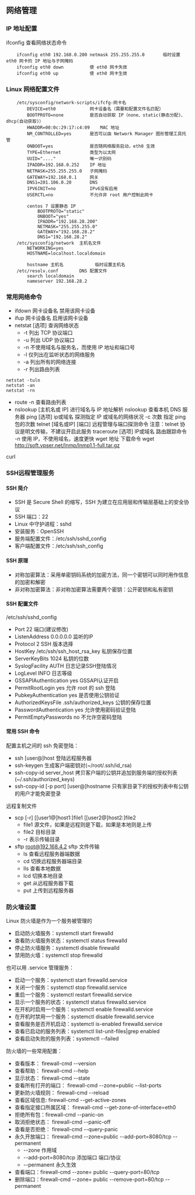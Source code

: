 ## 网络管理

### IP 地址配置

ifconfig	查看网络状态命令
		
		ifconfig eth0 192.168.0.200 netmask 255.255.255.0		临时设置 eth0 网卡的 IP 地址与子网掩码
		ifconfig eth0 down			使 eth0 网卡失效
		ifconfig eth0 up			使 eth0 网卡生效
### Linux 网络配置文件
		/etc/sysconfig/network-scripts/ifcfg-网卡名
			DEVICE=eth0				网卡设备名（需要和配置文件名匹配）
			BOOTPROTO=none			是否自动获取 IP（none、static(静态分配)、dhcp(自动获取)）
			HWADDR=00:0c:29:17:c4:09	MAC 地址
			NM_CONTROLLED=yes		是否可以由 Network Manager 图形管理工具托管
			ONBOOT=yes				是否随网络服务启动，eth0 生效
			TYPE=Ethernet			类型为以太网
			UUID="...."				唯一识别码
			IPADDR=192.168.0.252	IP 地址
			NETMASK=255.255.255.0	子网掩码
			GATEWAY=192.168.0.1		网关
			DNS1=201.106.0.20		DNS
			IPV6INIT=no				IPv6没有启用
			USERCTL=no				不允许非 root 用户控制此网卡
			
			centos 7 设置静态 IP
				BOOTPROTO="static"
				ONBOOT="yes"
				IPADDR="192.168.28.200"
				NETMASK="255.255.255.0"
				GATEWAY="192.168.28.2"
				DNS1="192.168.28.2"
		/etc/sysconfig/network	主机名文件
			NETWORKING=yes
			HOSTNAME=localhost.localdomain
			
			hostname 主机名			临时设置主机名
		/etc/resolv.conf		DNS 配置文件
			search localdomain
			nameserver 192.168.28.2
### 常用网络命令
- ifdown 网卡设备名			禁用该网卡设备
- ifup 网卡设备名				启用该网卡设备
- netstat [选项]				查询网络状态
  * -t		列出 TCP 协议端口
  * -u		列出 UDP 协议端口
  * -n		不使用域名与服务名，而使用 IP 地址和端口号
  * -l		仅列出在监听状态的网络服务
  * -a		列出所有的网络连接	
  * -r		列出路由列表
```shell				
netstat -tuln
netstat -an
netstat -rn
```
- route -n			查看路由列表
- nslookup [主机名或 IP]		进行域名与 IP 地址解析
			nslookup		查看本机 DNS 服务器
		ping [选项] ip或域名		探测指定 IP 或域名的网络状况
			-c 次数			指定 ping 包的次数
		telnet [域名或IP] [端口]		远程管理与端口探测命令
			注意：telnet 协议是明文传输，不建议开启此服务
		traceroute [选项] IP或域名		路由跟踪命令
			-n		使用 IP，不使用域名，速度更快
		wget 地址			下载命令
			wget http://soft.vpser.net/lnmp/lnmp1.1-full.tar.gz

curl

### SSH远程管理服务
#### SSH 简介
- SSH 是 Secure Shell 的缩写，SSH 为建立在应用层和传输层基础上的安全协议
- SSH 端口：22
- Linux 中守护进程：sshd
- 安装服务：OpenSSH
- 服务端配置文件：/etc/ssh/sshd_config
- 客户端配置文件：/etc/ssh/ssh_config
#### SSH 原理
- 对称加密算法：采用单密钥码系统的加密方法，同一个密钥可以同时用作信息的加密和解密
- 非对称加密算法：非对称加密算法需要两个密钥：公开密钥和私有密钥
#### SSH 配置文件
/etc/ssh/sshd_config
- Port 22				端口(建议修改)
- ListenAddress 0.0.0.0.0		监听的IP
- Protocol 2			SSH 版本选择
- HostKey /etc/ssh/ssh_host_rsa_key		私钥保存位置
- ServerKeyBits 1024		私钥的位数
- SyslogFacility AUTH		日志记录SSH登陆情况
- LogLevel INFO			日志等级
- GSSAPIAuthentication yes	GSSAPI认证开启
- PermitRootLogin yes							允许 root 的 ssh 登陆
- PubkeyAuthentication yes					是否使用公钥验证
- AuthorizedKeysFile .ssh/authorized_keys		公钥的保存位置
- PasswordAuthentication yes					允许使用密码验证登陆
- PermitEmptyPasswords no						不允许空密码登陆
#### 常用 SSH 命令
配置主机之间的 ssh 免密登陆：
- ssh [user@]host			登陆远程服务器
- ssh-keygen				生成客户端密钥对(~/root/.ssh/id_rsa)
- ssh-copy-id	server_host	拷贝客户端的公钥并追加到服务端的授权列表(~/.ssh/authorized_keys)
- ssh-copy-id [-p port] [user@]hostname			只有家目录下的授权列表中有公钥的用户才能免密登录

远程复制文件
- scp [-r] [[user1@]host1:]file1 [[user2@]host2:]file2
  * file1		源文件，如果是远程则是下载，如果是本地则是上传
  * file2		目标目录
  * -r			表示传输目录
- sftp root@192.168.4.2		sftp 文件传输
  * ls			查看远程服务器端数据
  * cd			切换远程服务器端目录
  * lls			查看本地数据
  * lcd			切换本地目录
  * get			从远程服务器下载
  * put			上传到远程服务器

### 防火墙设置
Linux 防火墙是作为一个服务被管理的
		
- 启动防火墙服务：systemctl start firewalld
- 查看防火墙服务状态：systemctl status firewalld
- 停止防火墙服务：systemctl disable firewalld
- 禁用防火墙：systemctl stop firewalld
	

也可以用 .service 管理服务：
- 启动一个服务：systemctl start firewalld.service
- 关闭一个服务：systemctl stop firewalld.service
- 重启一个服务：systemctl restart firewalld.service
- 显示一个服务的状态：systemctl status firewalld.service
- 在开机时启用一个服务：systemctl enable firewalld.service
- 在开机时禁用一个服务：systemctl disable firewalld.service
- 查看服务是否开机启动：systemctl is-enabled firewalld.service
- 查看已启动的服务列表：systemctl list-unit-files|grep enabled
- 查看启动失败的服务列表：systemctl --failed

防火墙的一些常用配置：
- 查看版本： firewall-cmd --version
- 查看帮助： firewall-cmd --help
- 显示状态： firewall-cmd --state
- 查看所有打开的端口： firewall-cmd --zone=public --list-ports
- 更新防火墙规则： firewall-cmd --reload
- 查看区域信息:  firewall-cmd --get-active-zones
- 查看指定接口所属区域： firewall-cmd --get-zone-of-interface=eth0
- 拒绝所有包：firewall-cmd --panic-on
- 取消拒绝状态： firewall-cmd --panic-off
- 查看是否拒绝： firewall-cmd --query-panic
- 永久开放端口： firewall-cmd --zone=public --add-port=8080/tcp --permanent
  * --zone		作用域
  * --add-port=8080/tcp		添加端口 端口/协议
  * --permanent	永久生效
- 查看端口：firewall-cmd --zone= public --query-port=80/tcp
- 删除端口：firewall-cmd --zone= public --remove-port=80/tcp --permanent